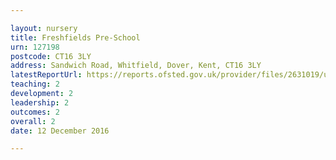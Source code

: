 ```yaml
---

layout: nursery
title: Freshfields Pre-School
urn: 127198
postcode: CT16 3LY
address: Sandwich Road, Whitfield, Dover, Kent, CT16 3LY
latestReportUrl: https://reports.ofsted.gov.uk/provider/files/2631019/urn/127198.pdf
teaching: 2
development: 2
leadership: 2
outcomes: 2
overall: 2
date: 12 December 2016

---
```

